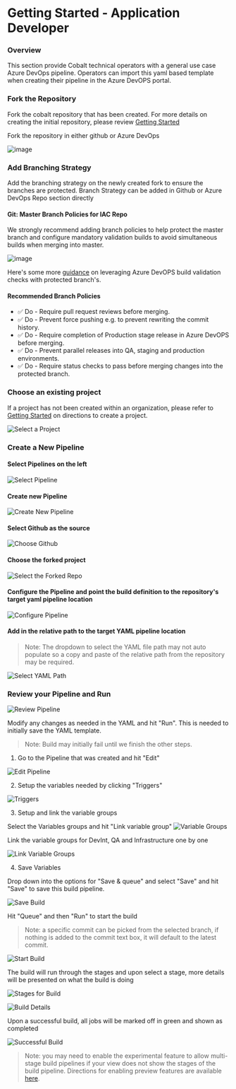 # Getting Started - Application Developer

### Overview
This section provide Cobalt technical operators with a general use case Azure DevOps pipeline. Operators can import this yaml based template when creating their pipeline in the Azure DevOPS portal.

### Fork the Repository

Fork the cobalt repository that has been created. For more details on creating the initial repository, please review [Getting Started](GETTING_STARTED_ADD_PAT_OWNER.md)

Fork the repository in either github or Azure DevOps

![image](https://user-images.githubusercontent.com/41071421/63653594-87146b80-c734-11e9-9282-ab9e8f874b83.png)


### Add Branching Strategy 

Add the branching strategy on the newly created fork to ensure the branches are protected. Branch Strategy can be added in Github or Azure DevOps Repo section directly

#### Git: Master Branch Policies for IAC Repo

We strongly recommend adding branch policies to help protect the master branch and configure mandatory validation builds to avoid simultaneous builds when merging into master.

![image](https://user-images.githubusercontent.com/7635865/60196805-97c36680-9803-11e9-9fd0-7bedc34fc9ad.png)

Here's some more [guidance](https://docs.microsoft.com/en-us/azure/devops/pipelines/repos/github?view=azure-devops&tabs=yaml#protecting-branches) on leveraging Azure DevOPS build validation checks with protected branch's.

#### Recommended Branch Policies

- ✅ Do - Require pull request reviews before merging.
- ✅ Do - Prevent force pushing e.g. to prevent rewriting the commit history.
- ✅ Do - Require completion of Production stage release in Azure DevOPS before merging.
- ✅ Do - Prevent parallel releases into QA, staging and production environments.
- ✅ Do - Require status checks to pass before merging changes into the protected branch.

### Choose an existing project

If a project has not been created within an organization, please refer to [Getting Started](GETTING_STARTED_ADD_PAT_OWNER.md) on directions to create a project. 

![Select a Project](https://user-images.githubusercontent.com/41071421/63275190-af005c80-c266-11e9-9241-118f527551f4.png)

### Create a New Pipeline 

#### Select Pipelines on the left 

![Select Pipeline](https://user-images.githubusercontent.com/41071421/63275297-ea029000-c266-11e9-9288-33e34ee2e033.png)

#### Create new Pipeline 

![Create New Pipeline](https://user-images.githubusercontent.com/41071421/63275363-08688b80-c267-11e9-9fba-3022b3ac94a2.png)

#### Select Github as the source

![Choose Github](https://user-images.githubusercontent.com/41071421/63277498-102a2f00-c26b-11e9-87e4-167af2fafed0.png)

#### Choose the forked project

![Select the Forked Repo](https://user-images.githubusercontent.com/41071421/63281118-a95c4400-c271-11e9-9265-046eb2b2c804.png)

#### Configure the Pipeline and point the build definition to the repository's target yaml pipeline location

![Configure Pipeline](https://user-images.githubusercontent.com/41071421/63281246-e4f70e00-c271-11e9-861e-2c927a3e609b.png)

#### Add in the relative path to the target YAML pipeline location 

> Note: The dropdown to select the YAML file path may not auto populate so a copy and paste of the relative path from the repository may be required. 

![Select YAML Path](https://user-images.githubusercontent.com/41071421/63281630-be85a280-c272-11e9-9ff9-6e9a6ba73b82.png)

### Review your Pipeline and Run

![Review Pipeline](https://user-images.githubusercontent.com/41071421/63282088-af532480-c273-11e9-8e35-e7c425f2aee3.png)

Modify any changes as needed in the YAML and hit "Run". This is needed to initially save the YAML template. 

> Note: Build may initially fail until we finish the other steps. 

1. Go to the Pipeline that was created and hit "Edit"

![Edit Pipeline](https://user-images.githubusercontent.com/41071421/63284395-18896680-c279-11e9-95b7-bfad4d2d6a34.png)

2. Setup the variables needed by clicking "Triggers"

![Triggers](https://user-images.githubusercontent.com/41071421/63284806-022fda80-c27a-11e9-8e23-494314c63651.png)

3. Setup and link the variable groups 

Select the Variables groups and hit "Link variable group"
![Variable Groups](https://user-images.githubusercontent.com/41071421/63284674-aebd8c80-c279-11e9-802a-c4d20b4835ea.png)

Link the variable groups for DevInt, QA and Infrastructure one by one 

![Link Variable Groups](https://user-images.githubusercontent.com/41071421/63285023-74a0ba80-c27a-11e9-936c-be93bc8c1048.png)

4. Save Variables 

Drop down into the options for "Save & queue" and select "Save" and hit "Save" to save this build pipeline.

![Save Build](https://user-images.githubusercontent.com/41071421/63285205-e11bb980-c27a-11e9-8f3d-02a407f67075.png)

Hit "Queue" and then "Run" to start the build 

> Note: a specific commit can be picked from the selected branch, if nothing is added to the commit text box, it will default to the latest commit. 

![Start Build](https://user-images.githubusercontent.com/41071421/63285392-3b1c7f00-c27b-11e9-9bcb-92af0cd8789e.png)

The build will run through the stages and upon select a stage, more details will be presented on what the build is doing

![Stages for Build](https://user-images.githubusercontent.com/41071421/63285564-9fd7d980-c27b-11e9-8a9f-7835f6244339.png)

![Build Details](https://user-images.githubusercontent.com/41071421/63285648-d57cc280-c27b-11e9-916f-901185b2d97f.png)

Upon a successful build, all jobs will be marked off in green and shown as completed

![Successful Build](https://user-images.githubusercontent.com/41071421/63285815-399f8680-c27c-11e9-85c3-babffd75282b.png)

> Note: you may need to enable the experimental feature to allow multi-stage build pipelines if your view does not show the stages of the build pipeline. Directions for enabling preview features are available [here](https://docs.microsoft.com/en-us/azure/devops/project/navigation/preview-features?view=azure-devops).